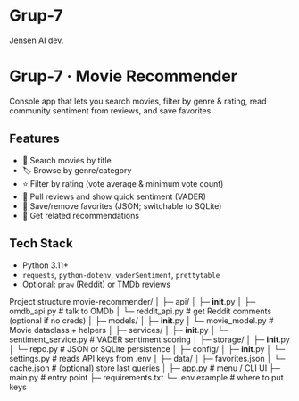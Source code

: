 # Grup-7
Jensen AI dev. 
# Grup-7 · Movie Recommender

Console app that lets you search movies, filter by genre & rating, read community sentiment from reviews, and save favorites.

## Features
- 🔎 Search movies by title
- 🏷️ Browse by genre/category
- ⭐ Filter by rating (vote average & minimum vote count)
- 💬 Pull reviews and show quick sentiment (VADER)
- 💾 Save/remove favorites (JSON; switchable to SQLite)
- 🔁 Get related recommendations

## Tech Stack
- Python 3.11+
- `requests`, `python-dotenv`, `vaderSentiment`, `prettytable`
- Optional: `praw` (Reddit) or TMDb reviews

Project structure
movie-recommender/
│
├─ api/
│  ├─ __init__.py
│  ├─ omdb_api.py          # talk to OMDb
│  └─ reddit_api.py        # get Reddit comments (optional if no creds)
│
├─ models/
│  ├─ __init__.py
│  └─ movie_model.py       # Movie dataclass + helpers
│
├─ services/
│  ├─ __init__.py
│  └─ sentiment_service.py # VADER sentiment scoring
│
├─ storage/
│  ├─ __init__.py
│  └─ repo.py              # JSON or SQLite persistence
│
├─ config/
│  ├─ __init__.py
│  └─ settings.py          # reads API keys from .env
│
├─ data/
│  ├─ favorites.json
│  └─ cache.json           # (optional) store last queries
│
├─ app.py                  # menu / CLI UI
├─ main.py                 # entry point
├─ requirements.txt
└─ .env.example            # where to put keys


